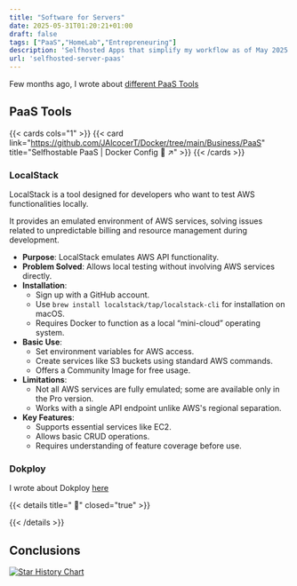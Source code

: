 ```yaml
---
title: "Software for Servers"
date: 2025-05-31T01:20:21+01:00
draft: false
tags: ["PaaS","HomeLab","Entrepreneuring"]
description: 'Selfhosted Apps that simplify my workflow as of May 2025: Termix, CheckMate, LibreChat'
url: 'selfhosted-server-paas'
---
```


Few months ago, I wrote about [different PaaS Tools](https://jalcocert.github.io/JAlcocerT/deploying-software-with-paas-to-servers/)

## PaaS Tools

{{< cards cols="1" >}}
  {{< card link="https://github.com/JAlcocerT/Docker/tree/main/Business/PaaS" title="Selfhostable PaaS | Docker Config 🐋 ↗" >}}
{{< /cards >}}

### LocalStack

LocalStack is a tool designed for developers who want to test AWS functionalities locally. 

It provides an emulated environment of AWS services, solving issues related to unpredictable billing and resource management during development. 

- **Purpose**: LocalStack emulates AWS API functionality.
- **Problem Solved**: Allows local testing without involving AWS services directly.
- **Installation**: 
  - Sign up with a GitHub account.
  - Use `brew install localstack/tap/localstack-cli` for installation on macOS.
  - Requires Docker to function as a local “mini-cloud” operating system.
- **Basic Use**: 
  - Set environment variables for AWS access.
  - Create services like S3 buckets using standard AWS commands.
  - Offers a Community Image for free usage.
- **Limitations**:
  - Not all AWS services are fully emulated; some are available only in the Pro version.
  - Works with a single API endpoint unlike AWS's regional separation.
- **Key Features**: 
  - Supports essential services like EC2.
  - Allows basic CRUD operations.
  - Requires understanding of feature coverage before use.

### Dokploy

I wrote about Dokploy [here](https://jalcocert.github.io/JAlcocerT/selfhosted-paas/)


{{< details title=" 📌" closed="true" >}}



{{< /details >}}






## Conclusions

[![Star History Chart](https://api.star-history.com/svg?repos=Dokploy/dokploy,caprover/caprover,zane-ops/zane-ops,rodyherrera/Quantum&,type=Date)](https://star-history.com/#Dokploy/dokploy&caprover/caprover&rodyherrera/Quantum&zane-ops/zane-ops&Date)
